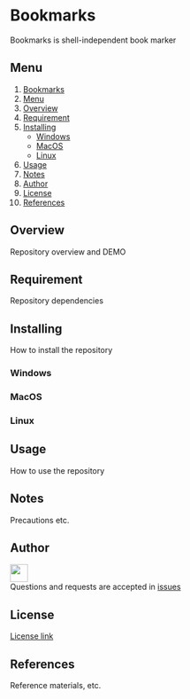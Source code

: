 # Bookmarks
Bookmarks is shell-independent book marker

## Menu
1. [Bookmarks](#bookmarks)
1. [Menu](#menu)
1. [Overview](#overview)
1. [Requirement](#requirement)
1. [Installing](#installing)
    - [Windows](#windows)
    - [MacOS](#macos)
    - [Linux](#linux)
1. [Usage](#usage)
1. [Notes](#notes)
1. [Author](#author)
1. [License](#license)
1. [References](#references)

## Overview
Repository overview and DEMO

## Requirement
Repository dependencies

## Installing
How to install the repository
### Windows
### MacOS
### Linux

## Usage
How to use the repository

## Notes
Precautions etc.

## Author
<a href="https://github.com/landcat222"><img src="https://github.com/landcat222.png" width="32px"></a>  
Questions and requests are accepted in [issues](https://github.com/landcat222/README.md_template/issues)

## License
[License link](LICENSE)

## References
Reference materials, etc.

